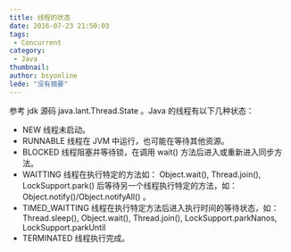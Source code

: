 ```yaml
---
title: 线程的状态
date: 2016-07-23 21:50:03
tags:
 - Concurrent
category: 
 - Java
thumbnail: 
author: bsyonline
lede: "没有摘要"
---
```


参考 jdk 源码 java.lant.Thread.State 。Java 的线程有以下几种状态：
* NEW
  线程未启动。
* RUNNABLE
  线程在 JVM 中运行，也可能在等待其他资源。
* BLOCKED
  线程阻塞并等待锁，在调用 wait() 方法后进入或重新进入同步方法。
* WAITTING
  线程在执行特定的方法如： Object.wait(), Thread.join(), LockSupport.park() 后等待另一个线程执行特定的方法，如：Object.notify()/Object.notifyAll() 。
* TIMED_WAITTING
  线程在执行特定方法后进入执行时间的等待状态，如： Thread.sleep(), Object.wait(), Thread.join(), LockSupport.parkNanos, LockSupport.parkUntil
* TERMINATED
  线程执行完成。
